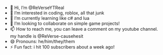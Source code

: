 - 👋 Hi, I’m @ReVerseYTReal
- 👀 I’m interested in coding, roblox, all that junk
- 🌱 I’m currently learning like c# and lua
- 💞️ I’m looking to collaborate on simple game projects!
- 📫 How to reach me, you can leave a comment on my youtube channel. my handle is @ReVerse-causehesit
- 😄 Pronouns: he/him/they/them
- ⚡ Fun fact: i hit 100 subscribers about a week ago!

<!---
ReVerseYTReal/ReVerseYTReal is a ✨ special ✨ repository because its `README.md` (this file) appears on your GitHub profile.
You can click the Preview link to take a look at your changes.
--->
